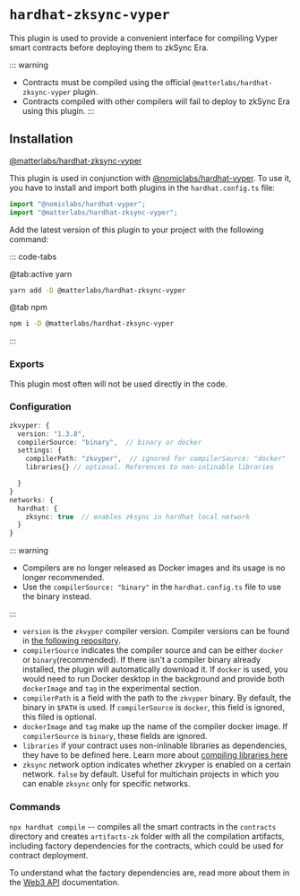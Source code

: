 # `hardhat-zksync-vyper`

This plugin is used to provide a convenient interface for compiling Vyper smart contracts before deploying them to zkSync Era.

::: warning

- Contracts must be compiled using the official `@matterlabs/hardhat-zksync-vyper` plugin. 
- Contracts compiled with other compilers will fail to deploy to zkSync Era using this plugin.
:::

## Installation

[@matterlabs/hardhat-zksync-vyper](https://www.npmjs.com/package/@matterlabs/hardhat-zksync-vyper)

This plugin is used in conjunction with [@nomiclabs/hardhat-vyper](https://www.npmjs.com/package/@nomiclabs/hardhat-vyper).
To use it, you have to install and import both plugins in the `hardhat.config.ts` file:

```javascript
import "@nomiclabs/hardhat-vyper";
import "@matterlabs/hardhat-zksync-vyper";
```

Add the latest version of this plugin to your project with the following command:

::: code-tabs

@tab:active yarn

```bash
yarn add -D @matterlabs/hardhat-zksync-vyper
```

@tab npm

```bash
npm i -D @matterlabs/hardhat-zksync-vyper
```
:::

### Exports

This plugin most often will not be used directly in the code.

### Configuration

```typescript
zkvyper: {
  version: "1.3.8",
  compilerSource: "binary",  // binary or docker
  settings: {
    compilerPath: "zkvyper",  // ignored for compilerSource: "docker"
    libraries{} // optional. References to non-inlinable libraries

  }
}
networks: {
  hardhat: {
    zksync: true  // enables zksync in hardhat local network
  }
}
```

::: warning

- Compilers are no longer released as Docker images and its usage is no longer recommended. 
- Use the `compilerSource: "binary"` in the `hardhat.config.ts` file to use the binary instead.

:::

- `version` is the `zkvyper` compiler version. Compiler versions can be found in [the following repository](https://github.com/matter-labs/zkvyper-bin).
- `compilerSource` indicates the compiler source and can be either `docker` or `binary`(recommended). If there isn't a compiler binary already installed, the plugin will automatically download it. If `docker` is used, you would need to run Docker desktop in the background and provide both `dockerImage` and `tag` in the experimental section.
- `compilerPath` is a field with the path to the `zkvyper` binary. By default, the binary in `$PATH` is used. If `compilerSource` is `docker`, this field is ignored, this filed is optional.
- `dockerImage` and `tag` make up the name of the compiler docker image. If `compilerSource` is `binary`, these fields are ignored.
- `libraries` if your contract uses non-inlinable libraries as dependencies, they have to be defined here. Learn more about [compiling libraries here](./compiling-libraries.md)
- `zksync` network option indicates whether zkvyper is enabled on a certain network. `false` by default. Useful for multichain projects in which you can enable `zksync` only for specific networks.



### Commands

`npx hardhat compile` -- compiles all the smart contracts in the `contracts` directory and creates `artifacts-zk` folder with all the compilation artifacts, including factory dependencies for the contracts, which could be used for contract deployment.

To understand what the factory dependencies are, read more about them in the [Web3 API](../api.md) documentation.
